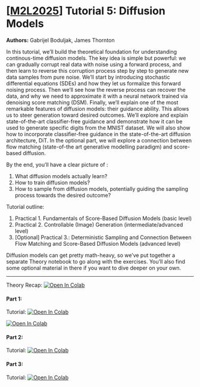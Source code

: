 # [[M2L2025](https://www.m2lschool.org/home)] Tutorial 5: Diffusion Models

**Authors:** Gabrijel Boduljak, James Thornton

In this tutorial, we’ll build the theoretical foundation for understanding continous-time diffusion models. The key idea is simple but powerful: we can gradually corrupt real data with noise using a forward process, and then learn to reverse this corruption process step by step to generate new data samples from pure noise. We’ll start by introducing stochastic differential equations (SDEs) and how they let us formalize this forward noising process. Then we’ll see how the reverse process can recover the data, and why we need to approximate it with a neural network trained via denoising score matching (DSM). Finally, we’ll explain one of the most remarkable features of diffusion models: their guidance ability. This allows us to steer generation toward desired outcomes. We’ll explore and explain state-of-the-art classifier-free guidance and demonstrate how it can be used to generate specific digits from the MNIST dataset. We will also show how to incorporate classifier-free guidance in the state-of-the-art diffusion architecture, DiT. In the optional part, we will explore a connection between flow matching (state-of-the art generative modelling paradigm) and score-based diffusion.

By the end, you’ll have a clear picture of :

1. What diffusion models actually learn?
2. How to train diffusion models?
3. How to sample from diffusion models, potentially guiding the sampling process towards the desired outcome?

Tutorial outline:

1. Practical 1. Fundamentals of Score-Based Diffusion Models (basic level)
2. Practical 2. Controllable (Image) Generation (intermediate/advanced level)
3. [Optional] Practical 3.: Deterministic Sampling and Connection Between Flow Matching and Score-Based Diffusion Models (advanced level)
   
Diffusion models can get pretty math-heavy, so we’ve put together a separate Theory notebook to go along with the exercises. You’ll also find some optional material in there if you want to dive deeper on your own.

---

Theory Recap: [![Open In 
Colab](https://colab.research.google.com/assets/colab-badge.svg)](https://github.com/M2Lschool/tutorials2025-dev/blob/master/5_diffusion/%5BM2LS_2025%5D_Theory_recap.ipynb
)

#### Part 1:
Tutorial: [![Open In 
Colab](https://colab.research.google.com/assets/colab-badge.svg)](https://github.com/M2Lschool/tutorials2025-dev/blob/master/5_diffusion/%5BM2LS_2025%5D_Fundamentals.ipynb)

<a target="_blank" href="https://colab.research.google.com/github/M2Lschool/tutorials2025/blob/master/5_diffusion/%5BM2LS_2025%5D_Fundamentals.ipynb">
  <img src="https://colab.research.google.com/assets/colab-badge.svg" alt="Open In Colab"/>
</a>


#### Part 2:
Tutorial: [![Open In 
Colab](https://colab.research.google.com/assets/colab-badge.svg)](https://github.com/M2Lschool/tutorials2025-dev/blob/master/5_diffusion/%5BM2LS_2025%5D_Conditional_Generation.ipynb)


#### Part 3:
Tutorial: [![Open In 
Colab](https://colab.research.google.com/assets/colab-badge.svg)](https://github.com/M2Lschool/tutorials2025-dev/blob/master/5_diffusion/%5BM2LS_2025%5D_Optional.ipynb)

